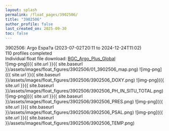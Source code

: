 ```yaml
---
layout: splash
permalink: /float_pages/3902506/
title: "3902506"
author_profile: false
last_created_on: 2025-09-30
toc: false
---
```

 
3902506: Argo Espa?a (2023-07-02T20:11 to 2024-12-24T11:02)\
110 profiles completed\
Individual float file download: [BGC_Argo_Plus_Global](https://ftp.soest.hawaii.edu/bgc_argo_plus/Individual_Floats/outliers_removed/3902506_Sprof_processed.nc)\
![img-png]({{ site.url }}{{ site.baseurl }}/assets/images/float_figures/3902506/01_3902506_map.png)
![img-png]({{ site.url }}{{ site.baseurl }}/assets/images/float_figures/3902506/3902506_DOXY.png)
![img-png]({{ site.url }}{{ site.baseurl }}/assets/images/float_figures/3902506/3902506_PH_IN_SITU_TOTAL.png)
![img-png]({{ site.url }}{{ site.baseurl }}/assets/images/float_figures/3902506/3902506_PRES.png)
![img-png]({{ site.url }}{{ site.baseurl }}/assets/images/float_figures/3902506/3902506_PSAL.png)
![img-png]({{ site.url }}{{ site.baseurl }}/assets/images/float_figures/3902506/3902506_TEMP.png)

